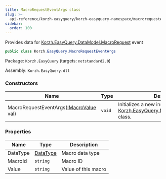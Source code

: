 ```yaml
---
title: MacroRequestEventArgs class
slug: >-
  api-reference/korzh-easyquery/korzh-easyquery-namespace/macrorequesteventargs-class
sidebar:
  order: 100
---
```


Provides data for [Korzh.EasyQuery.DataModel.MacroRequest](///easyquery/docs/api-reference/korzh-easyquery/korzh-easyquery-namespace/datamodel-class) event
```csharp
public class Korzh.EasyQuery.MacroRequestEventArgs

```
Package: `Korzh.EasyQuery` (targets: `netstandard2.0`)

Assembly: `Korzh.EasyQuery.dll`

### Constructors

| Name | Type | Description | 
| --- | --- | --- | 
| MacroRequestEventArgs([IMacroValue](///easyquery/docs/api-reference/korzh-easyquery/korzh-easyquery-namespace/imacrovalue-interface) val) | `void` | Initializes a new instance of the [Korzh.EasyQuery.MacroRequestEventArgs](///easyquery/docs/api-reference/korzh-easyquery/korzh-easyquery-namespace/macrorequesteventargs-class) class. | 


### Properties

| Name | Type | Description | 
| --- | --- | --- | 
| DataType | [DataType](///easyquery/docs/api-reference/easydata-core/easydata-namespace/datatype-enum) | Macro data type | 
| MacroId | `string` | Macro ID | 
| Value | `string` | Value of this macro |
